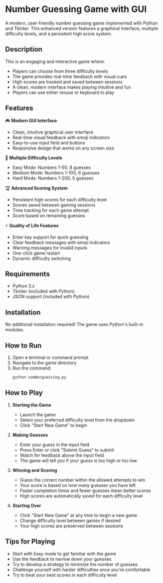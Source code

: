 # Number Guessing Game with GUI

A modern, user-friendly number guessing game implemented with Python and Tkinter. This enhanced version features a graphical interface, multiple difficulty levels, and a persistent high score system.

## Description

This is an engaging and interactive game where:
- Players can choose from three difficulty levels
- The game provides real-time feedback with visual cues
- High scores are tracked and saved between sessions
- A clean, modern interface makes playing intuitive and fun
- Players can use either mouse or keyboard to play

## Features

🎮 **Modern GUI Interface**
- Clean, intuitive graphical user interface
- Real-time visual feedback with emoji indicators
- Easy-to-use input field and buttons
- Responsive design that works on any screen size

🎯 **Multiple Difficulty Levels**
- Easy Mode: Numbers 1-50, 8 guesses
- Medium Mode: Numbers 1-100, 6 guesses
- Hard Mode: Numbers 1-200, 5 guesses

🏆 **Advanced Scoring System**
- Persistent high scores for each difficulty level
- Scores saved between gaming sessions
- Time tracking for each game attempt
- Score based on remaining guesses

⚡ **Quality of Life Features**
- Enter key support for quick guessing
- Clear feedback messages with emoji indicators
- Warning messages for invalid inputs
- One-click game restart
- Dynamic difficulty switching

## Requirements

- Python 3.x
- Tkinter (included with Python)
- JSON support (included with Python)

## Installation

No additional installation required! The game uses Python's built-in modules.

## How to Run

1. Open a terminal or command prompt
2. Navigate to the game directory
3. Run the command:
   ```bash
   python numberguessing.py
   ```

## How to Play

1. **Starting the Game**
   - Launch the game
   - Select your preferred difficulty level from the dropdown
   - Click "Start New Game" to begin

2. **Making Guesses**
   - Enter your guess in the input field
   - Press Enter or click "Submit Guess" to submit
   - Watch for feedback above the input field
   - The game will tell you if your guess is too high or too low

3. **Winning and Scoring**
   - Guess the correct number within the allowed attempts to win
   - Your score is based on how many guesses you have left
   - Faster completion times and fewer guesses mean better scores
   - High scores are automatically saved for each difficulty level

4. **Starting Over**
   - Click "Start New Game" at any time to begin a new game
   - Change difficulty level between games if desired
   - Your high scores are preserved between sessions

## Tips for Playing

- Start with Easy mode to get familiar with the game
- Use the feedback to narrow down your guesses
- Try to develop a strategy to minimize the number of guesses
- Challenge yourself with harder difficulties once you're comfortable
- Try to beat your best scores in each difficulty level
